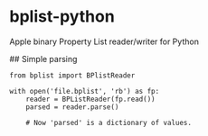 # bplist-python
Apple binary Property List reader/writer for Python

## Simple parsing

    from bplist import BPlistReader
    
    with open('file.bplist', 'rb') as fp:
        reader = BPListReader(fp.read())
        parsed = reader.parse()
        
        # Now 'parsed' is a dictionary of values.
        
       
